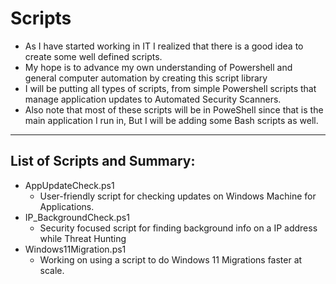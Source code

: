 # Scripts
- As I have started working in IT I realized that there is a good idea to create some well defined scripts.
- My hope is to advance my own understanding of Powershell and general computer automation by creating this script library
- I will be putting all types of scripts, from simple Powershell scripts that manage application updates to Automated Security Scanners.
- Also note that most of these scripts will be in PoweShell since that is the main application I run in, But I will be adding some Bash scripts as well.

---
## List of Scripts and Summary:
- AppUpdateCheck.ps1
  - User-friendly script for checking updates on Windows Machine for Applications.
- IP_BackgroundCheck.ps1
  - Security focused script for finding background info on a IP address while Threat Hunting
- Windows11Migration.ps1
  - Working on using a script to do Windows 11 Migrations faster at scale. 
